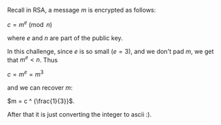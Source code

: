 Recall in RSA, a message $m$ is encrypted as follows:

$c = m^e \pmod n$

where $e$ and $n$ are part of the public key.

In this challenge, since $e$ is so small ($e=3$), and we don't pad $m$, we get that $m^e < n$. Thus

$c = m^e = m^3$

and we can recover $m$:

$m = c ^ {\frac{1}{3}}$.

After that it is just converting the integer to ascii :).